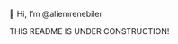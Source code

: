 👋 Hi, I’m @aliemrenebiler

THIS README IS UNDER CONSTRUCTION!

<!---
- 👀 I’m interested in ...
- 🌱 I’m currently learning ...
- 💞️ I’m looking to collaborate on ...
- 📫 How to reach me ...


aliemrenebiler/aliemrenebiler is a ✨ special ✨ repository because its `README.md` (this file) appears on your GitHub profile.
You can click the Preview link to take a look at your changes.
--->
